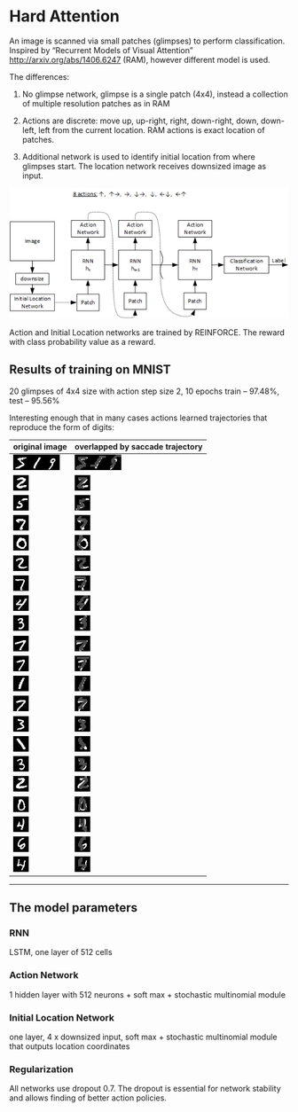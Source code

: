 # Hard Attention

An image is scanned via small patches (glimpses) to perform classification. Inspired by “Recurrent Models of Visual Attention” http://arxiv.org/abs/1406.6247 (RAM), however different model is used.

The differences:

1) No glimpse network, glimpse is a single patch (4x4), instead a collection of multiple resolution patches as in RAM

2) Actions are discrete: move up, up-right, right, down-right, down, down-left, left from the current location. RAM actions is exact location of patches.

3) Additional network is used to identify initial location from where glimpses start. The location network receives downsized image as input.

![alt tag](drawing.png)

Action and Initial Location networks are trained by REINFORCE. The reward with class probability value as a reward.

## Results of training on MNIST
20 glimpses of 4x4 size with action step size 2, 10 epochs
train – 97.48%, test – 95.56%

Interesting enough that in many cases actions learned trajectories that reproduce the form of digits:

original image|overlapped by saccade trajectory
---|---
![alt tag](samples/actions_1.jpg)![alt tag](samples/actions_4.jpg)![alt tag](samples/actions_20.jpg)|![alt tag](samples/actions_1-5.jpg)![alt tag](samples/actions_4-1.jpg)![alt tag](samples/actions_20-9.jpg)
![alt tag](samples/actions_26.jpg)|![alt tag](samples/actions_26-2.jpg)
![alt tag](samples/actions_48.jpg)|![alt tag](samples/actions_48-5.jpg)
![alt tag](samples/actions_53.jpg)|![alt tag](samples/actions_53-7.jpg)
![alt tag](samples/actions_57.jpg)|![alt tag](samples/actions_57-10.jpg)
![alt tag](samples/actions_77.jpg)|![alt tag](samples/actions_77-2.jpg)
![alt tag](samples/actions_85.jpg)|![alt tag](samples/actions_85-7.jpg)
![alt tag](samples/actions_90.jpg)|![alt tag](samples/actions_90-4.jpg)
![alt tag](samples/actions_99.jpg)|![alt tag](samples/actions_99-3.jpg)
![alt tag](samples/actions_102.jpg)|![alt tag](samples/actions_102-7.jpg)
![alt tag](samples/actions_104.jpg)|![alt tag](samples/actions_104-7.jpg)
![alt tag](samples/actions_106.jpg)|![alt tag](samples/actions_106-1.jpg)
![alt tag](samples/actions_124.jpg)|![alt tag](samples/actions_124-7.jpg)
![alt tag](samples/actions_131.jpg)|![alt tag](samples/actions_131-3.jpg)
![alt tag](samples/actions_135.jpg)|![alt tag](samples/actions_135-1.jpg)
![alt tag](samples/actions_137.jpg)|![alt tag](samples/actions_137-3.jpg)
![alt tag](samples/actions_188.jpg)|![alt tag](samples/actions_188-2.jpg)
![alt tag](samples/actions_217.jpg)|![alt tag](samples/actions_217-10.jpg)
![alt tag](samples/actions_218.jpg)|![alt tag](samples/actions_218-4.jpg)
![alt tag](samples/actions_239.jpg)|![alt tag](samples/actions_239-6.jpg)
![alt tag](samples/actions_315.jpg)|![alt tag](samples/actions_315-4.jpg)
---

## The model parameters
### RNN
LSTM, one layer of 512 cells

### Action Network
1 hidden layer with 512 neurons + soft max + stochastic multinomial module

### Initial Location Network
one layer, 4 x downsized input, soft max + stochastic multinomial module that outputs location coordinates

### Regularization
All networks use dropout 0.7. The dropout is essential for network stability and allows finding of better action policies.

